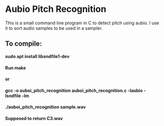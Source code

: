 # Aubio Pitch Recognition

This is a small command line program in C to detect pitch using aubio.
I use it to sort audio samples to be used in a sampler.

## To compile:
#### sudo apt install libsndfile1-dev
#### Run make
#### or
#### gcc -o auboi_pitch_recognition auboi_pitch_recognition.c -laubio -lsndfile -lm
#### ./auboi_pitch_recognition sample.wav
#### Supposed to return C3.wav